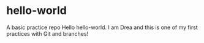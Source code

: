 # hello-world
A basic practice repo
Hello hello-world. I am Drea and this is one of my first practices with Git and branches!
